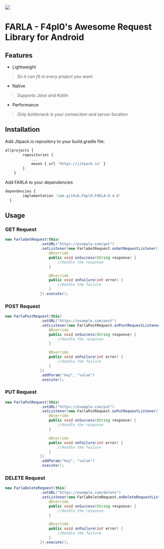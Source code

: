 [![](https://jitpack.io/v/F4pl0/FARLA.svg)](https://jitpack.io/#F4pl0/FARLA)
# FARLA - F4pl0's Awesome Request Library for Android

## Features
* Lightweight
> *So it can fit in every project you want*
* Native
> *Supports Java and Kotlin*
* Performance
> *Only bottleneck is your connection and server location*

## Installation

Add Jitpack.io repository to your build.gradle file:
```javascript
allprojects {
		repositories {
			...
			maven { url 'https://jitpack.io' }
		}
	}
```

Add FARLA to your dependencies

```javascript
dependencies {
        implementation 'com.github.F4pl0:FARLA:0.4.0'
  }
```

## Usage

### GET Request
```java
new FarlaGetRequest(this)
                .setURL("https://example.com/get")
                .setListener(new FarlaGetRequest.onGetRequestListener() {
                    @Override
                    public void onSuccess(String response) {
                        //Handle the response
                    }

                    @Override
                    public void onFailure(int error) {
                        //Handle the failure
                    }
                }).execute();
```

### POST Request
```java
new FarlaPostRequest(this)
                .setURL("https://example.com/post")
                .setListener(new FarlaPostRequest.onPostRequestListener() {
                    @Override
                    public void onSuccess(String response) {
                        //Handle the response
                    }

                    @Override
                    public void onFailure(int error) {
                        //Handle the failure
                    }
                })
                .addParam("key", "value")
                .execute();
```

### PUT Request
```java
new FarlaPutRequest(this)
                .setURL("https://example.com/put")
                .setListener(new FarlaPutRequest.onPutRequestListener() {
                    @Override
                    public void onSuccess(String response) {
                        //Handle the response
                    }

                    @Override
                    public void onFailure(int error) {
                        //Handle the failure
                    }
                })
                .addParam("key", "value")
                .execute();
```

### DELETE Request
```java
new FarlaDeleteRequest(this)
                .setURL("https://example.com/delete")
                .setListener(new FarlaDeleteRequest.onDeleteRequestListener() {
                    @Override
                    public void onSuccess(String response) {
                        //Handle the response
                    }

                    @Override
                    public void onFailure(int error) {
                        //Handle the failure
                    }
                }).execute();
```
